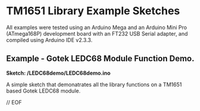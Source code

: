 # TM1651 Library Example Sketches

All examples were tested using an Arduino Mega and an Arduino Mini Pro (ATmega168P) development board with an FT232 USB Serial adapter, and compiled using Arduino IDE v2.3.3.

## Example - Gotek LEDC68 Module Function Demo.
__Sketch: /LEDC68demo/LEDC68demo.ino__

A simple sketch that demonatrates all the library functions on a TM1651 based Gotek LEDC68 module.


// EOF